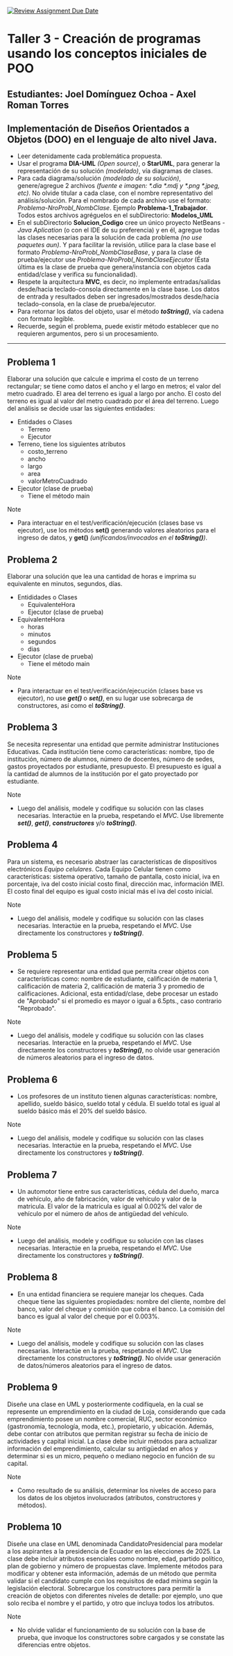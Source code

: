 [![Review Assignment Due Date](https://classroom.github.com/assets/deadline-readme-button-22041afd0340ce965d47ae6ef1cefeee28c7c493a6346c4f15d667ab976d596c.svg)](https://classroom.github.com/a/MfsP3cLC)
# Taller 3 - Creación de programas usando los conceptos iniciales de POO
## Estudiantes: Joel Domínguez Ochoa - Axel Roman Torres
## Implementación de Diseños Orientados a Objetos (DOO) en el lenguaje de alto nivel Java.

* Leer detenidamente cada problemática propuesta.
* Usar el programa **DIA-UML** _(Open source)_, o **StarUML**, para generar la representación de su solución _(modelado)_, vía diagramas de clases.
* Para cada diagrama/solución _(modelado de su solución)_, genere/agregue 2 archivos _(fuente e imagen: \*.dia \*.mdj y \*.png \*.jpeg, etc)_. No olvide titular a cada clase, con el nombre representativo del análisis/solución. Para el nombrado de cada archivo use el formato: _Problema-NroProbl_NombClase_. Ejemplo **Problema-1_Trabajador**. Todos estos archivos agréguelos en el subDirectorio: **Modelos_UML**
* En el subDirectorio **Solucion_Codigo** cree un único proyecto NetBeans - _Java Aplication_ (o con el IDE de su preferencia) y en él, agregue todas las clases necesarias para la solución de cada problema _(no use paquetes aun)_. Y para facilitar la revisión, utilice para la clase base el formato _Problema-NroProbl_NombClaseBase_, y para la clase de prueba/ejecutor use _Problema-NroProbl_NombClaseEjecutor_ (Ésta última es la clase de prueba que genera/instancia con objetos cada entidad/clase y verifica su funcionalidad). 
* Respete la arquitectura **MVC**, es decir, no implemente entradas/salidas desde/hacia teclado-consola directamente en la clase base. Los datos de entrada y resultados deben ser ingresados/mostrados desde/hacia teclado-consola, en la clase de prueba/ejecutor.
* Para retornar los datos del objeto, usar el método _**toString()**_, vía cadena con formato legible. 
* Recuerde, según el problema, puede existir método establecer que no requieren argumentos, pero si un procesamiento. 

___

## Problema 1

Elaborar una solución que calcule e imprima el costo de un terreno rectangular; se tiene como datos el ancho y el largo en metros; el valor del metro cuadrado. El area del terreno es igual a largo por ancho. El costo del terreno es igual al valor del metro cuadrado por el área del terreno. Luego del análisis se decide usar las siguientes entidades:

* Entidades o Clases
	* Terreno 
	* Ejecutor
* Terreno, tiene los siguientes atributos
	* costo_terreno
	* ancho
	* largo
	* area
	* valorMetroCuadrado
* Ejecutor (clase de prueba)
	* Tiene el método main

> [!Note]
> - Para interactuar en el test/verificación/ejecución (clases base vs ejecutor), use los métodos **set()** generando valores aleatorios para el ingreso de datos, y **get()** _(unificandos/invocados en el **toString()**)_.

## Problema 2

Elaborar una solución que lea una cantidad de horas e imprima su equivalente en minutos, segundos, días.

* Entididades o Clases
	* EquivalenteHora
	* Ejecutor (clase de prueba)
* EquivalenteHora
	* horas
	* minutos
	* segundos
	* dias	
* Ejecutor (clase de prueba) 
	* Tiene el método main

> [!Note]
> - Para interactuar en el test/verificación/ejecución (clases base vs ejecutor), no use _**get()**_ o _**set()**_, en su lugar use sobrecarga de constructores, así como el _**toString()**_.

## Problema 3

Se necesita representar una entidad que permite administrar Instituciones Educativas. Cada institución tiene como características: nombre, tipo de institución, número de alumnos, número de docentes, número de sedes, gastos proyectados por estudiante, presupuesto. El presupuesto es igual a la cantidad de alumnos de la institución por el gato proyectado por estudiante.

> [!Note]
> - Luego del análisis, modele y codifique su solución con las clases necesarias. Interactúe en la prueba, respetando el _MVC_. Use libremente _**set()**_, _**get()**_, _**constructores**_ y/o _**toString()**_.

## Problema 4

Para un sistema, es necesario abstraer las características de dispositivos electrónicos _Equipo celulares_. Cada Equipo Celular tienen como características: sistema operativo, tamaño de pantalla, costo inicial, iva en porcentaje, iva del costo inicial costo final, dirección mac, información IMEI. El costo final del equipo es igual costo inicial más el iva del costo inicial. 

> [!Note]
> - Luego del análisis, modele y codifique su solución con las clases necesarias. Interactúe en la prueba, respetando el _MVC_. Use directamente los constructores y _**toString()**_. 

## Problema 5

* Se requiere representar una entidad que permita crear objetos con características como:  nombre de estudiante, calificación de materia 1, calificación de materia 2, calificación de materia 3 y promedio de calificaciones. Adicional, esta entidad/clase, debe procesar un estado de "Aprobado" si el promedio es mayor o igual a 6.5pts., caso contrario "Reprobado".

> [!Note]
> - Luego del análisis, modele y codifique su solución con las clases necesarias. Interactúe en la prueba, respetando el _MVC_. Use directamente los constructores y _**toString()**_, no olvide usar generación de números aleatorios para el ingreso de datos. 

## Problema 6

* Los profesores de un instituto tienen algunas características: nombre, apellido, sueldo básico, sueldo total y cédula. El sueldo total es igual al sueldo básico más el 20% del sueldo básico.

> [!Note]
> - Luego del análisis, modele y codifique su solución con las clases necesarias. Interactúe en la prueba, respetando el _MVC_. Use directamente los constructores y _**toString()**_. 

## Problema 7

* Un automotor tiene entre sus características, cédula del dueño, marca de vehículo, año de fabricación, valor de vehículo y valor de la matricula. El valor de la matricula es igual al 0.002% del valor de vehículo por el número de años de antigüedad del vehículo.

> [!Note]
> - Luego del análisis, modele y codifique su solución con las clases necesarias. Interactúe en la prueba, respetando el _MVC_. Use directamente los constructores y _**toString()**_. 

## Problema 8

* En una entidad financiera se requiere manejar los cheques. Cada cheque tiene las siguientes propiedades: nombre del cliente, nombre del banco, valor del cheque y comisión que cobra el banco. La comisión del banco es igual al valor del cheque por el 0.003%.

> [!Note]
> - Luego del análisis, modele y codifique su solución con las clases necesarias. Interactúe en la prueba, respetando el _MVC_. Use directamente los constructores y _**toString()**_. No olvide usar generación de datos/números aleatorios para el ingreso de datos.

## Problema 9

Diseñe una clase en UML y posteriormente codifíquela, en la cual se represente un emprendimiento en la ciudad de Loja, considerando que cada emprendimiento posee un nombre comercial, RUC, sector económico (gastronomía, tecnología, moda, etc.), propietario, y ubicación. Además, debe contar con atributos que permitan registrar su fecha de inicio de actividades y capital inicial. La clase debe incluir métodos para actualizar información del emprendimiento, calcular su antigüedad en años y determinar si es un micro, pequeño o mediano negocio en función de su capital.

> [!Note]
> - Como resultado de su análisis, determinar los niveles de acceso para los datos de los objetos involucrados (atributos, constructores y métodos).

## Problema 10

Diseñe una clase en UML denominada CandidatoPresidencial para modelar a los aspirantes a la presidencia de Ecuador en las elecciones de 2025. La clase debe incluir atributos esenciales como nombre, edad, partido político, plan de gobierno y número de propuestas clave. Implemente métodos para modificar y obtener esta información, además de un método que permita validar si el candidato cumple con los requisitos de edad mínima según la legislación electoral. Sobrecargue los constructores para permitir la creación de objetos con diferentes niveles de detalle: por ejemplo, uno que solo reciba el nombre y el partido, y otro que incluya todos los atributos.

> [!Note]
> - No olvide validar el funcionamiento de su solución con la base de prueba, que invoque los constructores sobre cargados y se constate las diferencias entre objetos. 
